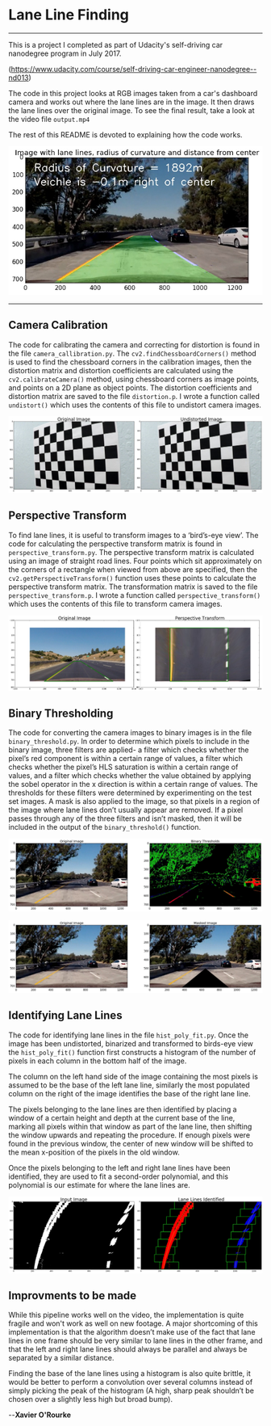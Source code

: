 # Lane Line Finding
---

This is a project I completed as part of Udacity's self-driving car nanodegree program in July 2017.

(https://www.udacity.com/course/self-driving-car-engineer-nanodegree--nd013)

The code in this project looks at RGB images taken from a car's dashboard camera and works out where the lane lines are in the image. It then draws the lane lines over the original image. To see the final result, take a look at the video file `output.mp4`

The rest of this README is devoted to explaining how the code works.

![Pipeline Image](https://github.com/X4vier/LaneLinesFinder/blob/master/example_outputs/pipeline_example.jpg)



---

## Camera Calibration

The code for calibrating the camera and correcting for distortion is found in the file `camera_callibration.py`. The `cv2.findChessboardCorners()` method is used to find the chessboard corners in the calibration images, then the distortion matrix and distortion coefficients are calculated using the `cv2.calibrateCamera()` method, using chessboard corners as image points, and points on a 2D plane as object points. The distortion coefficients and distortion matrix are saved to the file `distortion.p`. I wrote a function called `undistort()` which uses the contents of this file to undistort camera images.

![Distortion Image](https://github.com/X4vier/LaneLinesFinder/blob/master/example_outputs/distortion_example.jpg)

## Perspective Transform

To find lane lines, it is useful to transform images to a ‘bird’s-eye view’. The code for calculating the perspective transform matrix is found in `perspective_transform.py`. The perspective transform matrix is calculated using an image of straight road lines. Four points which sit approximately on the corners of a rectangle when viewed from above are specified, then the `cv2.getPerspectiveTransform()` function uses these points to calculate the perspective transform matrix. The transformation matrix is saved to the file `perspective_transform.p`. I wrote a function called `perspective_transform()` which uses the contents of this file to transform camera images.

![Perspective Transofrm Image](https://github.com/X4vier/LaneLinesFinder/blob/master/example_outputs/perspective_example.jpg)


## Binary Thresholding

The code for converting the camera images to binary images is in the file  `binary_threshold.py`. In order to determine which pixels to include in the binary image, three filters are applied- a filter which checks whether the pixel’s red component is within a certain range of values, a filter which checks whether the pixel’s HLS saturation is within a certain range of values, and a filter which checks whether the value obtained by applying the sobel operator in the x direction is within a certain range of values. The thresholds for these filters were determined by experimenting on the test set images. A mask is also applied to the image, so that pixels in a region of the image where lane lines don’t usually appear are removed. If a pixel passes through any of the three filters and isn’t masked, then it will be included in the output of the `binary_threshold()` function.

![Threshold Image](https://github.com/X4vier/LaneLinesFinder/blob/master/example_outputs/threshold_example.jpg)

![Mask Image](https://github.com/X4vier/LaneLinesFinder/blob/master/example_outputs/mask_example.jpg)


## Identifying Lane Lines

The code for identifying lane lines in the file `hist_poly_fit.py`. Once the image has been undistorted, binarized and transformed to birds-eye view the `hist_poly_fit()` function first constructs a histogram of the number of pixels in each column in the bottom half of the image.

The column on the left hand side of the image containing the most pixels is assumed to be the base of the left lane line, similarly the most populated column on the right of the image identifies the base of the right lane line.

The pixels belonging to the lane lines are then identified by placing a window of a certain height and depth at the current base of the line, marking all pixels within that window as part of the lane line, then shifting the window upwards and repeating the procedure. If enough pixels were found in the previous window, the center of new window will be shifted to the mean x-position of the pixels in the old window.

Once the pixels belonging to the left and right lane lines have been identified, they are used to fit a second-order polynomial, and this polynomial is our estimate for where the lane lines are.

![Line Fit Image](https://github.com/X4vier/LaneLinesFinder/blob/master/example_outputs/line_fit_example.jpg)

## Improvments to be made

While this pipeline works well on the video, the implementation is quite fragile and won't work as well on new footage. A major shortcoming of this implementation is that the algorithm doesn’t make use of the fact that lane lines in one frame should be very similar to lane lines in the other frame, and that the left and right lane lines should always be parallel and always be separated by a similar distance.

Finding the base of the lane lines using a histogram is also quite brittle, it would be better to perform a convolution over several columns instead of simply picking the peak of the histogram (A high, sharp peak shouldn’t be chosen over a slightly less high but broad bump).


--**Xavier O'Rourke**
